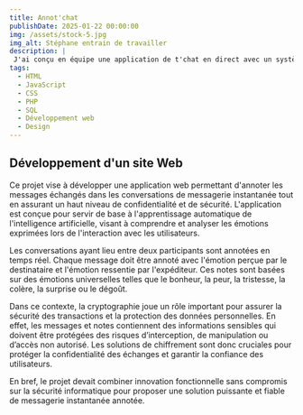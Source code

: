 ```yaml
---
title: Annot'chat
publishDate: 2025-01-22 00:00:00
img: /assets/stock-5.jpg
img_alt: Stéphane entrain de travailler 
description: |
 J'ai conçu en équipe une application de t'chat en direct avec un système d'annotation
tags:
  - HTML
  - JavaScript
  - CSS
  - PHP
  - SQL
  - Développement web
  - Design
---
```

## Développement d'un site Web


Ce projet vise à développer une application web permettant d'annoter les messages échangés dans les conversations de messagerie instantanée tout en assurant un haut niveau de confidentialité et de sécurité. L'application est conçue pour servir de base à l'apprentissage automatique de l'intelligence artificielle, visant à comprendre et analyser les émotions exprimées lors de l'interaction avec les utilisateurs.

Les conversations ayant lieu entre deux participants sont annotées en temps réel. Chaque message doit être annoté avec l'émotion perçue par le destinataire et l'émotion ressentie par l'expéditeur. Ces notes sont basées sur des émotions universelles telles que le bonheur, la peur, la tristesse, la colère, la surprise ou le dégoût.

Dans ce contexte, la cryptographie joue un rôle important pour assurer la sécurité des transactions et la protection des données personnelles. En effet, les messages et notes contiennent des informations sensibles qui doivent être protégées des risques d’interception, de manipulation ou d’accès non autorisé. Les solutions de chiffrement sont donc cruciales pour protéger la confidentialité des échanges et garantir la confiance des utilisateurs.

En bref, le projet devait combiner innovation fonctionnelle sans compromis sur la sécurité informatique pour proposer une solution puissante et fiable de messagerie instantanée annotée.
